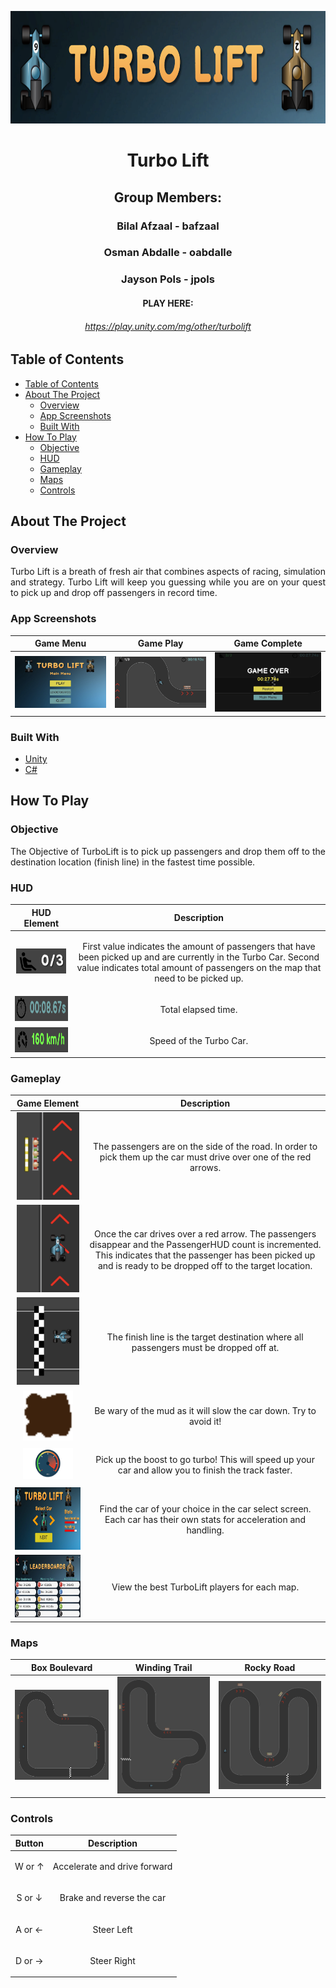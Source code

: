 <p align="center"> 
  <img src="READMEAssets/TurboLiftTitle.png" alt="logo.png" width="600px" height="180px">
</p>

<h1 align="center"> Turbo Lift </h1>
<h2 align="center"> Group Members: </h3>
<h3 align="center"> Bilal Afzaal - bafzaal </h3>
<h3 align="center"> Osman Abdalle - oabdalle </h3>
<h3 align="center"> Jayson Pols - jpols </h3>

<h4 align="center"> PLAY HERE: </h4>
<h6 align="center"><a href="https://play.unity.com/mg/other/turbolift">https://play.unity.com/mg/other/turbolift</a></h6>


<!-- TABLE OF CONTENTS -->
## Table of Contents

- [Table of Contents](#table-of-contents)
- [About The Project](#about-the-project)
  - [Overview](#overview)
  - [App Screenshots](#app-screenshots)
  - [Built With](#built-with)
- [How To Play](#how-to-play)
  - [Objective](#objective)
  - [HUD](#hud)
  - [Gameplay](#gameplay)
  - [Maps](#maps)
  - [Controls](#controls)

<!-- ABOUT THE PROJECT -->
## About The Project

### Overview
<p align="justify"> 
   Turbo Lift is a breath of fresh air that combines aspects of racing, simulation and strategy. Turbo Lift will keep you guessing while you are on your quest to pick up and drop off passengers in record time.
</p>

### App Screenshots

Game  Menu         |  Game Play | Game Complete      
:-------------------------:|:-------------------------:|:-------------------------:
<img src="READMEAssets/GameMenu.png" title="Game Menu" width="100%"> |<img src="READMEAssets/GamePlay.png" title="Game Play" width="100%">|<img src="READMEAssets/GameComplete.png" title="Game Complete" width="100%">

### Built With
- [Unity](https://unity.com/)
- [C#](https://docs.microsoft.com/en-us/dotnet/csharp/)

<!-- HOW TO PLAY -->
## How To Play

### Objective
<p align="justify"> 
   The Objective of TurboLift is to pick up passengers and drop them off to the destination location (finish line) in the fastest time possible.
</p>

### HUD
HUD Element             |  Description
:-------------------------:|:-------------------------:
<img src="READMEAssets/PassengerHUD.png" title="Passenger HUD" width="80px" height="40px">  | <p> First value indicates the amount of passengers that have been picked up and are currently in the Turbo Car. Second value indicates total amount of passengers on the map that need to be picked up.</p>
<img src="READMEAssets/TimeHUD.png" title="Time HUD" width="170px" height="40px"> |  <p> Total elapsed time.</p>
<img src="READMEAssets/speedometerHUD.png" title="Speed HUD" width="170px" height="40px"> |  <p> Speed of the Turbo Car.</p>

### Gameplay
Game Element             |  Description
:-------------------------:|:-------------------------:
<img src="READMEAssets/PassengerAvail.png" title="Passenger Avail" width="100px" height="140px">  | <p> The passengers are on the side of the road. In order to pick them up the car must drive over one of the red arrows.</p>
<img src="READMEAssets/PassengerPicked.png" title="Passenger Picked" width="100px" height="140px"> |  <p> Once the car drives over a red arrow. The passengers disappear and the PassengerHUD count is incremented. This indicates that the passenger has been picked up and is ready to be dropped off to the target location. </p>
<img src="READMEAssets/FinishLine.png" title="Finish Line" width="100px" height="140px"> |  <p> The finish line is the target destination where all passengers must be dropped off at. </p>
<img src="READMEAssets/Mud.png" title="Mud" width="80px" height="80px"> |  <p> Be wary of the mud as it will slow the car down. Try to avoid it! </p>
<img src="READMEAssets/Boost.png" title="Boost" width="80px" height="50px"> |  <p> Pick up the boost to go turbo! This will speed up your car and allow you to finish the track faster. </p>
<img src="READMEAssets/CarSelect.png" title="Car Select" width="300px" height="100px"> |  <p> Find the car of your choice in the car select screen. Each car has their own stats for acceleration and handling. </p>
<img src="READMEAssets/leaderboards-image.png" title="Leaderboards" width="300px" height="100px"> |  <p> View the best TurboLift players for each map. </p>

### Maps

Box Boulevard         |  Winding Trail | Rocky Road     
:-------------------------:|:-------------------------:|:-------------------------:
<img src="Assets/Sprite/GameScene.png" title="Box Boulevard" width="100%"> |<img src="Assets/Sprite/GameScene2 1.png" title="Winding Trail" width="100%">|<img src="Assets/Sprite/GameScene3.png" title="Rocky Road" width="100%">

### Controls
Button             |  Description
:-------------------------:|:-------------------------:
W or ↑| <p> Accelerate and drive forward </p>
S or ↓| <p> Brake and reverse the car </p>
A or ← | <p> Steer Left </p>
D or → | <p> Steer Right </p>


